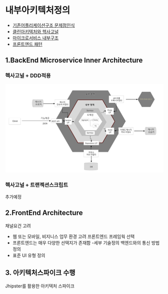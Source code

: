 # 내부아키텍처정의
- [기존어플리케이션구조 문제점인식](https://engineering-skcc.github.io/microservice%20inner%20achitecture/inner-architecture-1/)
- [클린아키텍처와 헥사고널](https://engineering-skcc.github.io/microservice%20inner%20achitecture/inner-architecture-2/)
- [마이크로서비스 내부구조](https://engineering-skcc.github.io/microservice%20inner%20achitecture/inner-architecture-2/)
- [프론트엔드 패턴](https://engineering-skcc.github.io/microservice%20outer%20achitecture/inner-architecture-1/)

## 1.BackEnd Microservice Inner Architecture
### 헥사고널 + DDD적용
![백엔드아키텍처](https://github.com/CNAPS-MSA/CNAPS3/blob/master/img/BackEndA.png)  
### 헥사고널 + 트랜젝션스크립트
추가예정

## 2.FrontEnd Architecture
채널요건 고려 
- 웹 또는 모바일, 비지니스 업무 환경 고려
프론트엔드 프레임웍 선택
- 프론트엔드는 매우 다양한 선택지가 존재함
-세부 기술정의 
백엔드와의 통신 방법 정의
- 표준 UI 유형 정의

## 3. 아키텍처스파이크 수행

Jhipster를 활용한 아키텍처 스파이크 



